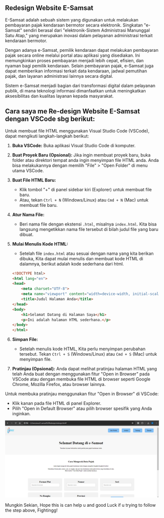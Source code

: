  ## Redesign Website E-Samsat   
E-Samsat adalah sebuah sistem yang digunakan untuk melakukan pembayaran pajak kendaraan bermotor secara elektronik. Singkatan "e-Samsat" sendiri berasal dari "elektronik-Sistem Administrasi Manunggal Satu Atap," yang merupakan inovasi dalam pelayanan administrasi terkait kendaraan bermotor.

Dengan adanya e-Samsat, pemilik kendaraan dapat melakukan pembayaran pajak secara online melalui portal atau aplikasi yang disediakan. Ini memungkinkan proses pembayaran menjadi lebih cepat, efisien, dan nyaman bagi pemilik kendaraan. Selain pembayaran pajak, e-Samsat juga dapat memberikan informasi terkait data kendaraan, jadwal pemutihan pajak, dan layanan administrasi lainnya secara digital.

Sistem e-Samsat menjadi bagian dari transformasi digital dalam pelayanan publik, di mana teknologi informasi dimanfaatkan untuk meningkatkan aksesibilitas dan kualitas layanan kepada masyarakat.

## Cara saya me Re-design Website E-Samsat dengan VSCode sbg berikut:
Untuk membuat file HTML menggunakan Visual Studio Code (VSCode), dapat mengikuti langkah-langkah berikut:

1. **Buka VSCode:** Buka aplikasi Visual Studio Code di komputer.

2. **Buat Proyek Baru (Opsional):** Jika ingin membuat proyek baru, buka folder atau direktori tempat anda ingin menyimpan file HTML anda. Anda bisa melakukannya dengan memilih "File" > "Open Folder" di menu utama VSCode.

3. **Buat File HTML Baru:**
   - Klik tombol "+" di panel sidebar kiri (Explorer) untuk membuat file baru.
   - Atau, tekan `Ctrl + N` (Windows/Linux) atau `Cmd + N` (Mac) untuk membuat file baru.

4. **Atur Nama File:**
   - Beri nama file dengan ekstensi `.html`, misalnya `index.html`. Kita bisa langsung mengetikkan nama file tersebut di bilah judul file yang baru dibuat.

5. **Mulai Menulis Kode HTML:**
   - Setelah file `index.html` atau sesuai dengan nama yang kita berikan dibuka, Kita dapat mulai menulis dan membuat kode HTML di dalamnya, berikut adalah kode sederhana dari html.

   ```html
   <!DOCTYPE html>
   <html lang="en">
   <head>
       <meta charset="UTF-8">
       <meta name="viewport" content="width=device-width, initial-scale=1.0">
       <title>Judul Halaman Anda</title>
   </head>
   <body>
       <h1>Selamat Datang di Halaman Saya</h1>
       <p>Ini adalah halaman HTML sederhana.</p>
   </body>
   </html>
   ```
   
6. **Simpan File:**
   - Setelah menulis kode HTML, Kita perlu menyimpan perubahan tersebut. Tekan `Ctrl + S` (Windows/Linux) atau `Cmd + S` (Mac) untuk menyimpan file.

7. **Pratinjau (Opsional):** Anda dapat melihat pratinjau halaman HTML yang telah Anda buat dengan menggunakan fitur "Open in Browser" pada VSCode atau dengan membuka file HTML di browser seperti Google Chrome, Mozilla Firefox, atau browser lainnya.

Untuk membuka pratinjau menggunakan fitur "Open in Browser" di VSCode:
- Klik kanan pada file HTML di panel Explorer.
- Pilih "Open in Default Browser" atau pilih browser spesifik yang Anda inginkan.

![Hasil](https://raw.githubusercontent.com/asaalsabilaaa/Annisa-Salsabila-Redesign/main/Media/Screenshot%20(931).png)


Mungkin Sekian, Hope this is can help u and good Luck if u trying to follow the step above, Fightingg!
